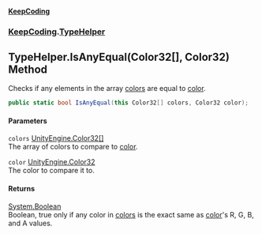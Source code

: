 #### [KeepCoding](index.md 'index')
### [KeepCoding](KeepCoding.md 'KeepCoding').[TypeHelper](TypeHelper.md 'KeepCoding.TypeHelper')
## TypeHelper.IsAnyEqual(Color32[], Color32) Method
Checks if any elements in the array [colors](TypeHelper_IsAnyEqual_HpWpue4tsfkfQmhlehJgTA.md#KeepCoding_TypeHelper_IsAnyEqual(Color32___Color32)_colors 'KeepCoding.TypeHelper.IsAnyEqual(Color32[], Color32).colors') are equal to [color](TypeHelper_IsAnyEqual_HpWpue4tsfkfQmhlehJgTA.md#KeepCoding_TypeHelper_IsAnyEqual(Color32___Color32)_color 'KeepCoding.TypeHelper.IsAnyEqual(Color32[], Color32).color').  
```csharp
public static bool IsAnyEqual(this Color32[] colors, Color32 color);
```
#### Parameters
<a name='KeepCoding_TypeHelper_IsAnyEqual(Color32___Color32)_colors'></a>
`colors` [UnityEngine.Color32](https://docs.microsoft.com/en-us/dotnet/api/UnityEngine.Color32 'UnityEngine.Color32')[[]](https://docs.microsoft.com/en-us/dotnet/api/System.Array 'System.Array')  
The array of colors to compare to [color](TypeHelper_IsAnyEqual_HpWpue4tsfkfQmhlehJgTA.md#KeepCoding_TypeHelper_IsAnyEqual(Color32___Color32)_color 'KeepCoding.TypeHelper.IsAnyEqual(Color32[], Color32).color').
  
<a name='KeepCoding_TypeHelper_IsAnyEqual(Color32___Color32)_color'></a>
`color` [UnityEngine.Color32](https://docs.microsoft.com/en-us/dotnet/api/UnityEngine.Color32 'UnityEngine.Color32')  
The color to compare it to.
  
#### Returns
[System.Boolean](https://docs.microsoft.com/en-us/dotnet/api/System.Boolean 'System.Boolean')  
Boolean, true only if any color in [colors](TypeHelper_IsAnyEqual_HpWpue4tsfkfQmhlehJgTA.md#KeepCoding_TypeHelper_IsAnyEqual(Color32___Color32)_colors 'KeepCoding.TypeHelper.IsAnyEqual(Color32[], Color32).colors') is the exact same as [color](TypeHelper_IsAnyEqual_HpWpue4tsfkfQmhlehJgTA.md#KeepCoding_TypeHelper_IsAnyEqual(Color32___Color32)_color 'KeepCoding.TypeHelper.IsAnyEqual(Color32[], Color32).color')'s R, G, B, and A values.
